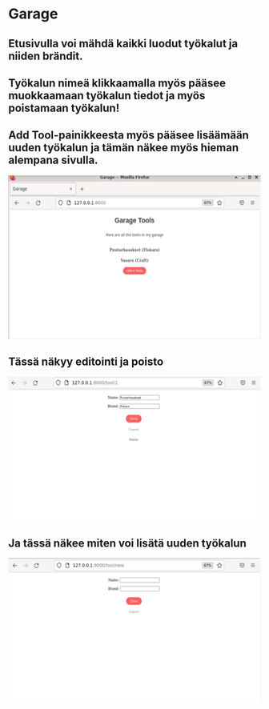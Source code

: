# Garage
## Etusivulla voi mähdä kaikki luodut työkalut ja niiden brändit.
## Työkalun nimeä klikkaamalla myös pääsee muokkaamaan työkalun tiedot ja myös poistamaan työkalun!
## Add Tool-painikkeesta myös pääsee lisäämään uuden työkalun ja tämän näkee myös hieman alempana sivulla.
![gar](./Garage.jpg)

## Tässä näkyy editointi ja poisto
![gara](./Garage1.jpg)
## Ja tässä näkee miten voi lisätä uuden työkalun
![garag](./Garage2.jpg)

